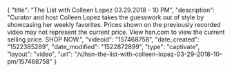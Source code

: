 {
    "title": "The List with Colleen Lopez 03.29.2018 - 10 PM",
    "description": "Curator and host Colleen Lopez takes the guesswork out of style by showcasing her weekly favorites. Prices shown on the previously recorded video may not represent the current price.  View hsn.com to view the current selling price. SHOP NOW.",
    "videoid": "157468758",
    "date_created": "1522385289",
    "date_modified": "1522872899",
    "type": "captivate",
    "layout": "video",
    "url": "\/v\/hsn-the-list-with-colleen-lopez-03-29-2018-10-pm\/157468758"
}